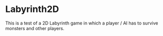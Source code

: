 # Labyrinth2D

This is a test of a 2D Labyrinth game in which a player / AI has to survive monsters and other players.

